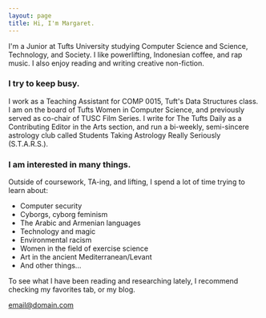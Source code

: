 ```yaml
---
layout: page
title: Hi, I'm Margaret.
---
```


I'm a Junior at Tufts University studying Computer Science and Science, Technology, and Society. I like powerlifting, Indonesian coffee, and rap music. I also enjoy reading and writing creative non-fiction.

### I try to keep busy.

I work as a Teaching Assistant for COMP 0015, Tuft's Data Structures class. I am on the board of Tufts Women in Computer Science, and previously served as co-chair of TUSC Film Series. I write for The Tufts Daily as a Contributing Editor in the Arts section, and run a bi-weekly, semi-sincere astrology club called Students Taking Astrology Really Seriously (S.T.A.R.S.).

### I am interested in many things.
Outside of coursework, TA-ing, and lifting, I spend a lot of time trying to learn about:
  * Computer security
  * Cyborgs, cyborg feminism
  * The Arabic and Armenian languages
  * Technology and magic
  * Environmental racism
  * Women in the field of exercise science
  * Art in the ancient Mediterranean/Levant
  * And other things...

To see what I have been reading and researching lately, I recommend checking my favorites tab, or my blog.

[email@domain.com](mailto:email@domain.com)